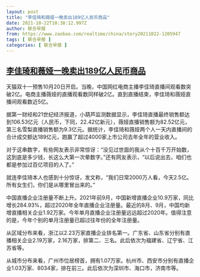 ```yaml
---
layout: post
title: "李佳琦和薇娅一晚卖出189亿人民币商品"
date: 2021-10-22T10:38:12.997Z
author: 联合早报
from: https://www.zaobao.com/realtime/china/story20211022-1205947
tags: [ 联合早报 ]
categories: [ 联合早报 ]
---
```

<!--1634920500000-->
[李佳琦和薇娅一晚卖出189亿人民币商品](https://www.zaobao.com/realtime/china/story20211022-1205947)
------

<div>
<p>天猫双十一预售10月20日开启。当晚，中国网红电商主播李佳琦直播间观看数突破2亿。电商主播薇娅的直播观看数同样破2亿。直到直播结束，李佳琦和薇娅直播间观看数近5亿。</p><p>据第一财经和21世纪经济报道，小葫芦监测数据显示，李佳琦直播最终销售额达到106.53亿元（人民币，下同，22.42亿新元），薇娅直播销售额为82.52亿元，第三名雪梨直播销售额为9.3亿元。据统计，李佳琦和薇娅两个人一天内直播间的合计成交额达189亿元，跑赢了超过4000家上市公司去年全年的营业收入。</p><p>对于这串数字，有些网友表示非常惊讶：“没见过世面的我从个十百千万开始数，这到底是多少钱，长这么大第一次晕数字。”还有网友表示，“以后说出去，咱们也都是参加过百亿项目的人了。”</p><section id="imu"><div id="dfp-ad-imu1">        </div></section><p>就连李佳琦本人也感到十分惊讶，发文称，“我们日常2000万人看，今天2.5亿。所有女生们，你们是从哪里冒出来的。”</p><p>中国直播企业注册量不断上升。2021年前9月，中国新增直播企业10.9万家，同比增长284.93%，超过2020年全年直播企业注册量。最近的8月、9月，中国均新增直播相关企业1.92万家。今年单月直播企业注册量远远超过2020年。值得注意的是，今年个别的单月注册量已超过往年份的全年注册量。</p><p>从区域分布来看，浙江以2.23万家直播企业排名第一。广东省、山东省分别有直播相关企业2.19万家，2.16万家，排第二、三名。此后依次为福建省、辽宁省、江苏省等。</p><div id="innity-in-post"></div><div id="dfp-ad-midarticlespecial">        </div><p>从城市分布来看，广州市位居榜首，拥有1.07万家。杭州市、西安市分别有直播企业1.03万家、8034家，排在前三。此后依次为深圳市、海口市，济南市等。</p>
</div>

